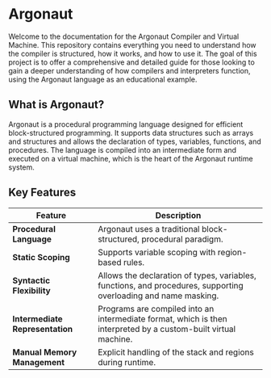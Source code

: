 # Argonaut

Welcome to the documentation for the Argonaut Compiler and Virtual Machine. This repository contains everything you need to understand how the compiler is structured, how it works, and how to use it. The goal of this project is to offer a comprehensive and detailed guide for those looking to gain a deeper understanding of how compilers and interpreters function, using the Argonaut language as an educational example.

## What is Argonaut?

Argonaut is a procedural programming language designed for efficient block-structured programming. It supports data structures such as arrays and structures and allows the declaration of types, variables, functions, and procedures. The language is compiled into an intermediate form and executed on a virtual machine, which is the heart of the Argonaut runtime system.

## Key Features

| Feature                     | Description                                                                 |
|-----------------------------|-----------------------------------------------------------------------------|
| **Procedural Language**      | Argonaut uses a traditional block-structured, procedural paradigm.           |
| **Static Scoping**           | Supports variable scoping with region-based rules.                           |
| **Syntactic Flexibility**    | Allows the declaration of types, variables, functions, and procedures, supporting overloading and name masking. |
| **Intermediate Representation** | Programs are compiled into an intermediate format, which is then interpreted by a custom-built virtual machine. |
| **Manual Memory Management** | Explicit handling of the stack and regions during runtime.                  |
